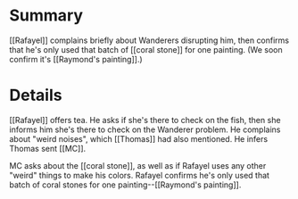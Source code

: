 # Summary

[[Rafayel]] complains briefly about Wanderers disrupting him, then confirms that he's only used that batch of [[coral stone]] for one painting. (We soon confirm it's [[Raymond's painting]].)

# Details

[[Rafayel]] offers tea. He asks if she's there to check on the fish, then she informs him she's there to check on the Wanderer problem. He complains about "weird noises", which [[Thomas]] had also mentioned. He infers Thomas sent [[MC]].

MC asks about the [[coral stone]], as well as if Rafayel uses any other "weird" things to make his colors. Rafayel confirms he's only used that batch of coral stones for one painting--[[Raymond's painting]].

